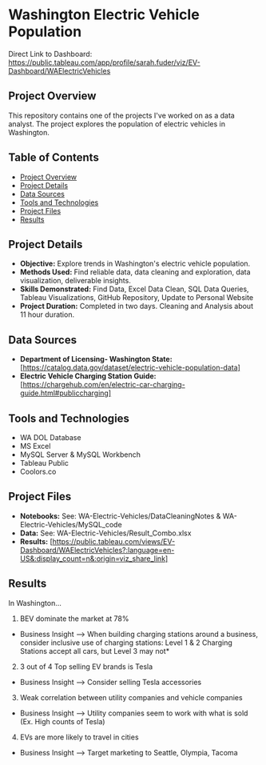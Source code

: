 # Washington Electric Vehicle Population

Direct Link to Dashboard: https://public.tableau.com/app/profile/sarah.fuder/viz/EV-Dashboard/WAElectricVehicles

## Project Overview

This repository contains one of the projects I've worked on as a data analyst. The project explores the population of electric vehicles in Washington.

## Table of Contents

- [Project Overview](#project-overview)
- [Project Details](#project-details)
- [Data Sources](#data-sources)
- [Tools and Technologies](#tools-and-technologies)
- [Project Files](#project-files)
- [Results](#results)

## Project Details

- **Objective:** Explore trends in Washington's electric vehicle population.
- **Methods Used:** Find reliable data, data cleaning and exploration, data visualization, deliverable insights.
- **Skills Demonstrated:** Find Data, Excel Data Clean, SQL Data Queries, Tableau Visualizations, GitHub Repository, Update to Personal Website
- **Project Duration:** Completed in two days. Cleaning and Analysis about 11 hour duration.

## Data Sources

- **Department of Licensing- Washington State:**  [https://catalog.data.gov/dataset/electric-vehicle-population-data]
- **Electric Vehicle Charging Station Guide:** [https://chargehub.com/en/electric-car-charging-guide.html#publiccharging]

## Tools and Technologies

- WA DOL Database
- MS Excel
- MySQL Server & MySQL Workbench
- Tableau Public
- Coolors.co

## Project Files

- **Notebooks:** See: WA-Electric-Vehicles/DataCleaningNotes & WA-Electric-Vehicles/MySQL_code
- **Data:** See: WA-Electric-Vehicles/Result_Combo.xlsx
- **Results:** [https://public.tableau.com/views/EV-Dashboard/WAElectricVehicles?:language=en-US&:display_count=n&:origin=viz_share_link]


## Results

In Washington…

1.	BEV dominate the market at 78%
- Business Insight -->	When building charging stations around a business, consider inclusive use of charging stations: Level 1 & 2 Charging Stations accept all cars, but Level 3 may not*

2.	3 out of 4 Top selling EV brands is Tesla
- Business Insight -->	Consider selling Tesla accessories
  
3.	Weak correlation between utility companies and vehicle companies
- Business Insight --> Utility companies seem to work with what is sold (Ex. High counts of Tesla)
  
4.	EVs are more likely to travel in cities
- Business Insight -->	Target marketing to Seattle, Olympia, Tacoma

